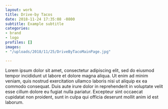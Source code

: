 ```yaml
---
layout: work
title: Drive-by Tacos
date: 2018-11-24 17:35:08 -0800
subtitle: Example subtitle
categories:
- brand
- logo
profiles: []
images:
- "/uploads/2018/11/25/DriveByTacoMainPage.jpg"

---
```


Lorem ipsum dolor sit amet, consectetur adipiscing elit, sed do eiusmod tempor incididunt ut labore et dolore magna aliqua. Ut enim ad minim veniam, quis nostrud exercitation ullamco laboris nisi ut aliquip ex ea commodo consequat. Duis aute irure dolor in reprehenderit in voluptate velit esse cillum dolore eu fugiat nulla pariatur. Excepteur sint occaecat cupidatat non proident, sunt in culpa qui officia deserunt mollit anim id est laborum.
